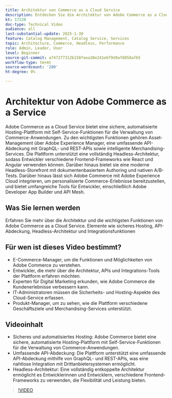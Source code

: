 ```yaml
---
title: Architektur von Commerce as a Cloud Service
description: Entdecken Sie die Architektur von Adobe Commerce as a Cloud Service und die wichtigsten Funktionen für skalierbare, sichere und flexible E-Commerce-Lösungen.
kt: 17220
doc-type: Technical Video
audience: all
last-substantial-update: 2025-1-30
feature: Catalog Management, Catalog Service, Services
topic: Architecture, Commerce, Headless, Performance
role: Admin, Leader, User
level: Beginner
source-git-commit: a747277312b158feea30e241e6f9d9af8058af65
workflow-type: tm+mt
source-wordcount: '280'
ht-degree: 0%

---
```


# Architektur von Adobe Commerce as a Service

Adobe Commerce as a Cloud Service bietet eine sichere, automatisierte Hosting-Plattform mit Self-Service-Funktionen für die Verwaltung von Commerce-Anwendungen. Zu den wichtigsten Funktionen gehören Asset-Management über Adobe Experience Manager, eine umfassende API-Abdeckung mit GraphQL- und REST-APIs sowie intelligente Merchandising-Services. Die Plattform unterstützt eine vollständig Headless-Architektur, sodass Entwickler verschiedene Frontend-Frameworks wie React und Angular verwenden können. Darüber hinaus bietet sie eine moderne Headless-Storefront mit dokumentenbasiertem Authoring und nativen A/B-Tests. Darüber hinaus lässt sich Adobe Commerce mit Adobe Experience Cloud integrieren, um personalisierte Commerce-Erlebnisse bereitzustellen, und bietet umfangreiche Tools für Entwickler, einschließlich Adobe Developer App Builder und API Mesh.

## Was Sie lernen werden

Erfahren Sie mehr über die Architektur und die wichtigsten Funktionen von Adobe Commerce as a Cloud Service. Elemente wie sicheres Hosting, API-Abdeckung, Headless-Architektur und Integrationsfunktionen

## Für wen ist dieses Video bestimmt?

* E-Commerce-Manager, um die Funktionen und Möglichkeiten von Adobe Commerce zu verstehen.
* Entwickler, die mehr über die Architektur, APIs und Integrations-Tools der Plattform erfahren möchten.
* Experten für Digital Marketing erkunden, wie Adobe Commerce die Kundenerlebnisse verbessern kann.
* IT-Administratoren müssen die Sicherheits- und Hosting-Aspekte des Cloud-Service erfassen.
* Produkt-Manager, um zu sehen, wie die Plattform verschiedene Geschäftsziele und Merchandising-Services unterstützt.

## Videoinhalt

* Sicheres und automatisiertes Hosting: Adobe Commerce bietet eine sichere, automatisierte Hosting-Plattform mit Self-Service-Funktionen für die Verwaltung von Commerce-Anwendungen.
* Umfassende API-Abdeckung: Die Plattform unterstützt eine umfassende API-Abdeckung mithilfe von GraphQL- und REST-APIs, was eine nahtlose Integration mit Drittanbietersystemen ermöglicht.
* Headless-Architektur: Eine vollständig entkoppelte Architektur ermöglicht es Entwicklerinnen und Entwicklern, verschiedene Frontend-Frameworks zu verwenden, die Flexibilität und Leistung bieten.

>[!VIDEO](https://video.tv.adobe.com/v/3443276?learn=on&captions=ger)
